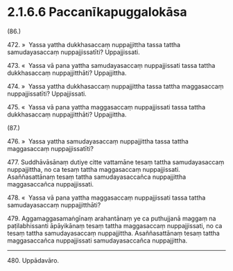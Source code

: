 # 2.1.6.6 Paccanīkapuggalokāsa

(86.)

472\. »  Yassa yattha dukkhasaccaṃ nuppajjittha tassa tattha samudayasaccaṃ nuppajjissatīti? Uppajjissati.

473\. «  Yassa vā pana yattha samudayasaccaṃ nuppajjissati tassa tattha dukkhasaccaṃ nuppajjitthāti? Uppajjittha.

474\. »  Yassa yattha dukkhasaccaṃ nuppajjittha tassa tattha maggasaccaṃ nuppajjissatīti? Uppajjissati.

475\. «  Yassa vā pana yattha maggasaccaṃ nuppajjissati tassa tattha dukkhasaccaṃ nuppajjitthāti? Uppajjittha.

(87.)

476\. »  Yassa yattha samudayasaccaṃ nuppajjittha tassa tattha maggasaccaṃ nuppajjissatīti?

477\. Suddhāvāsānaṃ dutiye citte vattamāne tesaṃ tattha samudayasaccaṃ nuppajjittha, no ca tesaṃ tattha maggasaccaṃ nuppajjissati. Asaññasattānaṃ tesaṃ tattha samudayasaccañca nuppajjittha maggasaccañca nuppajjissati.

478\. «  Yassa vā pana yattha maggasaccaṃ nuppajjissati tassa tattha samudayasaccaṃ nuppajjitthāti?

479\. Aggamaggasamaṅgīnaṃ arahantānaṃ ye ca puthujjanā maggaṃ na paṭilabhissanti āpāyikānaṃ tesaṃ tattha maggasaccaṃ nuppajjissati, no ca tesaṃ tattha samudayasaccaṃ nuppajjittha. Asaññasattānaṃ tesaṃ tattha maggasaccañca nuppajjissati samudayasaccañca nuppajjittha.

---

480\. Uppādavāro.
